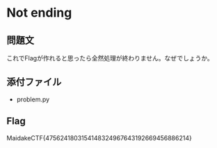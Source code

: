 # Not ending

## 問題文
これでFlagが作れると思ったら全然処理が終わりません。なぜでしょうか。

## 添付ファイル
- problem.py

## Flag
MaidakeCTF{4756241803154148324967643192669456886214}